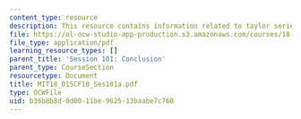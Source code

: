 ```yaml
---
content_type: resource
description: This resource contains information related to taylor series.
file: https://ol-ocw-studio-app-production.s3.amazonaws.com/courses/18-01sc-single-variable-calculus-fall-2010/b36b8b8d0d0011be962513baabe7c760_MIT18_01SCF10_Ses101a.pdf
file_type: application/pdf
learning_resource_types: []
parent_title: 'Session 101: Conclusion'
parent_type: CourseSection
resourcetype: Document
title: MIT18_01SCF10_Ses101a.pdf
type: OCWFile
uid: b36b8b8d-0d00-11be-9625-13baabe7c760
---
```

